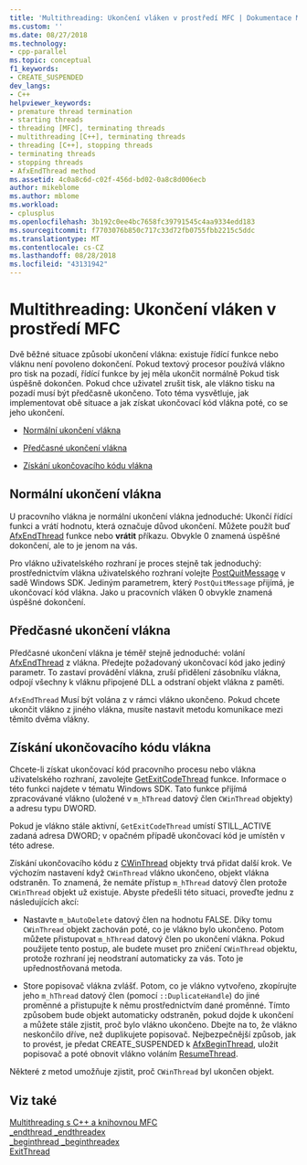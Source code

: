 ```yaml
---
title: 'Multithreading: Ukončení vláken v prostředí MFC | Dokumentace Microsoftu'
ms.custom: ''
ms.date: 08/27/2018
ms.technology:
- cpp-parallel
ms.topic: conceptual
f1_keywords:
- CREATE_SUSPENDED
dev_langs:
- C++
helpviewer_keywords:
- premature thread termination
- starting threads
- threading [MFC], terminating threads
- multithreading [C++], terminating threads
- threading [C++], stopping threads
- terminating threads
- stopping threads
- AfxEndThread method
ms.assetid: 4c0a8c6d-c02f-456d-bd02-0a8c8d006ecb
author: mikeblome
ms.author: mblome
ms.workload:
- cplusplus
ms.openlocfilehash: 3b192c0ee4bc7658fc39791545c4aa9334edd183
ms.sourcegitcommit: f7703076b850c717c33d72fb0755fbb2215c5ddc
ms.translationtype: MT
ms.contentlocale: cs-CZ
ms.lasthandoff: 08/28/2018
ms.locfileid: "43131942"
---
```

# <a name="multithreading-terminating-threads-in-mfc"></a>Multithreading: Ukončení vláken v prostředí MFC
Dvě běžné situace způsobí ukončení vlákna: existuje řídící funkce nebo vláknu není povoleno dokončení. Pokud textový procesor používá vlákno pro tisk na pozadí, řídící funkce by jej měla ukončit normálně Pokud tisk úspěšně dokončen. Pokud chce uživatel zrušit tisk, ale vlákno tisku na pozadí musí být předčasně ukončeno. Toto téma vysvětluje, jak implementovat obě situace a jak získat ukončovací kód vlákna poté, co se jeho ukončení.  
  
- [Normální ukončení vlákna](#_core_normal_thread_termination)  
  
- [Předčasné ukončení vlákna](#_core_premature_thread_termination)  
  
- [Získání ukončovacího kódu vlákna](#_core_retrieving_the_exit_code_of_a_thread)  
  
##  <a name="_core_normal_thread_termination"></a> Normální ukončení vlákna  
 
U pracovního vlákna je normální ukončení vlákna jednoduché: Ukončí řídící funkci a vrátí hodnotu, která označuje důvod ukončení. Můžete použít buď [AfxEndThread](../mfc/reference/application-information-and-management.md#afxendthread) funkce nebo **vrátit** příkazu. Obvykle 0 znamená úspěšné dokončení, ale to je jenom na vás.  
  
Pro vlákno uživatelského rozhraní je proces stejně tak jednoduchý: prostřednictvím vlákna uživatelského rozhraní volejte [PostQuitMessage](http://msdn.microsoft.com/library/windows/desktop/ms644945) v sadě Windows SDK. Jediným parametrem, který `PostQuitMessage` přijímá, je ukončovací kód vlákna. Jako u pracovních vláken 0 obvykle znamená úspěšné dokončení.  
  
##  <a name="_core_premature_thread_termination"></a> Předčasné ukončení vlákna  
 
Předčasné ukončení vlákna je téměř stejně jednoduché: volání [AfxEndThread](../mfc/reference/application-information-and-management.md#afxendthread) z vlákna. Předejte požadovaný ukončovací kód jako jediný parametr. To zastaví provádění vlákna, zruší přidělení zásobníku vlákna, odpojí všechny k vláknu připojené DLL a odstraní objekt vlákna z paměti.  
  
`AfxEndThread` Musí být volána z v rámci vlákno ukončeno. Pokud chcete ukončit vlákno z jiného vlákna, musíte nastavit metodu komunikace mezi těmito dvěma vlákny.  
  
##  <a name="_core_retrieving_the_exit_code_of_a_thread"></a> Získání ukončovacího kódu vlákna  
 
Chcete-li získat ukončovací kód pracovního procesu nebo vlákna uživatelského rozhraní, zavolejte [GetExitCodeThread](http://msdn.microsoft.com/library/windows/desktop/ms683190) funkce. Informace o této funkci najdete v tématu Windows SDK. Tato funkce přijímá zpracovávané vlákno (uložené v `m_hThread` datový člen `CWinThread` objekty) a adresu typu DWORD.  
  
Pokud je vlákno stále aktivní, `GetExitCodeThread` umístí STILL_ACTIVE zadaná adresa DWORD; v opačném případě ukončovací kód je umístěn v této adrese.  
  
Získání ukončovacího kódu z [CWinThread](../mfc/reference/cwinthread-class.md) objekty trvá přidat další krok. Ve výchozím nastavení když `CWinThread` vlákno ukončeno, objekt vlákna odstraněn. To znamená, že nemáte přístup `m_hThread` datový člen protože `CWinThread` objekt už existuje. Abyste předešli této situaci, proveďte jednu z následujících akcí:  
  
- Nastavte `m_bAutoDelete` datový člen na hodnotu FALSE. Díky tomu `CWinThread` objekt zachován poté, co je vlákno bylo ukončeno. Potom můžete přistupovat `m_hThread` datový člen po ukončení vlákna. Pokud použijete tento postup, ale budete muset pro zničení `CWinThread` objektu, protože rozhraní jej neodstraní automaticky za vás. Toto je upřednostňovaná metoda.  
  
- Store popisovač vlákna zvlášť. Potom, co je vlákno vytvořeno, zkopírujte jeho `m_hThread` datový člen (pomocí `::DuplicateHandle`) do jiné proměnné a přistupujte k němu prostřednictvím dané proměnné. Tímto způsobem bude objekt automaticky odstraněn, pokud dojde k ukončení a můžete stále zjistit, proč bylo vlákno ukončeno. Dbejte na to, že vlákno neskončilo dříve, než duplikujete popisovač. Nejbezpečnější způsob, jak to provést, je předat CREATE_SUSPENDED k [AfxBeginThread](../mfc/reference/application-information-and-management.md#afxbeginthread), uložit popisovač a poté obnovit vlákno voláním [ResumeThread](../mfc/reference/cwinthread-class.md#resumethread).  
  
Některé z metod umožňuje zjistit, proč `CWinThread` byl ukončen objekt.  
  
## <a name="see-also"></a>Viz také  
 
[Multithreading s C++ a knihovnou MFC](multithreading-with-cpp-and-mfc.md)   
[_endthread _endthreadex](../c-runtime-library/reference/endthread-endthreadex.md)   
[_beginthread _beginthreadex](../c-runtime-library/reference/beginthread-beginthreadex.md)   
[ExitThread](http://msdn.microsoft.com/library/windows/desktop/ms682659)